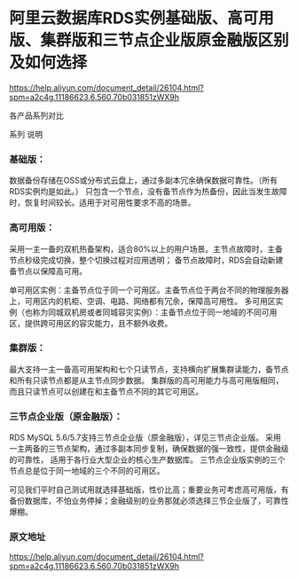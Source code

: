 # 阿里云数据库RDS实例基础版、高可用版、集群版和三节点企业版原金融版区别及如何选择

https://help.aliyun.com/document_detail/26104.html?spm=a2c4g.11186623.6.560.70b031851zWX9h


各产品系列对比

系列 说明

### 基础版：

数据备份存储在OSS或分布式云盘上，通过多副本冗余确保数据可靠性。（所有RDS实例均是如此。）
只包含一个节点，没有备节点作为热备份，因此当发生故障时，恢复时间较长。适用于对可用性要求不高的场景。

### 高可用版：

采用一主一备的双机热备架构，适合80%以上的用户场景。主节点故障时，主备节点秒级完成切换，整个切换过程对应用透明；
备节点故障时，RDS会自动新建备节点以保障高可用。

单可用区实例：主备节点位于同一个可用区。主备节点位于两台不同的物理服务器上，可用区内的机柜、空调、电路、网络都有冗余，保障高可用性。
多可用区实例（也称为同城双机房或者同城容灾实例）：主备节点位于同一地域的不同可用区，提供跨可用区的容灾能力，且不额外收费。

### 集群版：

最大支持一主一备高可用架构和七个只读节点，支持横向扩展集群读能力，备节点和所有只读节点都是从主节点同步数据。
集群版的高可用能力与高可用版相同，而且只读节点可以创建在和主备节点不同的其它可用区。

### 三节点企业版（原金融版）： 

RDS MySQL 5.6/5.7支持三节点企业版（原金融版），详见三节点企业版。
采用一主两备的三节点架构，通过多副本同步复制，确保数据的强一致性，提供金融级的可靠性，
适用于各行业大型企业的核心生产数据库。
三节点企业版实例的三个节点总是位于同一地域的三个不同的可用区。

可见我们平时自己测试用就选择基础版，性价比高；重要业务可考虑高可用版，有备份数据库，不怕业务停掉；金融级别的业务那就必须选择三节企业版了，可靠性爆棚。


### 原文地址

https://help.aliyun.com/document_detail/26104.html?spm=a2c4g.11186623.6.560.70b031851zWX9h